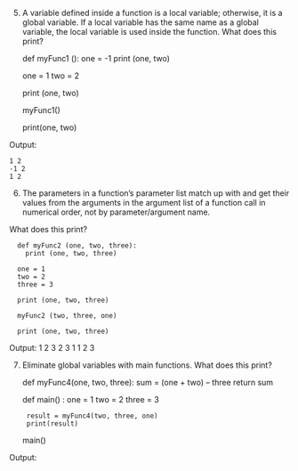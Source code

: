 5. A variable defined inside a function is a local variable; otherwise, it is a global variable.
If a local variable has the same name as a global variable, the local variable is used inside the function.
What does this print?

      def myFunc1 ():
        one = -1
        print (one, two)

      one = 1
      two = 2

      print (one, two)

      myFunc1()

      print(one, two)

Output: 
```
1 2
-1 2
1 2
```

6. The parameters in a function’s parameter list match up with and get their values from the arguments in the argument list of a function call in numerical order, not by parameter/argument name.

What does this print?

      def myFunc2 (one, two, three):
        print (one, two, three)

      one = 1
      two = 2
      three = 3

      print (one, two, three)

      myFunc2 (two, three, one)

      print (one, two, three)

Output:
1 2 3
2 3 1
1 2 3

7. Eliminate global variables with main functions.
What does this print?

      def myFunc4(one, two, three):
        sum = (one + two) – three
        return sum

      def main() :
        one = 1
        two = 2
        three = 3

        result = myFunc4(two, three, one)
        print(result)

      main()

Output:
```

```